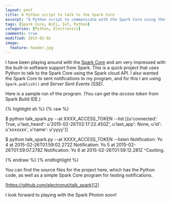 ```yaml
---
layout: post
title: A Python script to talk to the Spark Core
excerpt: "A Python script to communicate with the Spark Core using their cloud API, which lists registered Cores as well as implements a Server Sent Events (SSE) notification scheme that uses Spark.publish()."  
tags: [Spark Core, WiFi, IoT, Python]
categories: [Python, Electronics]
comments: true
modified: 2015-02-02
image:
  feature: header.jpg
---
```


I have been playing around with the [Spark Core][1] and am very
impressed with the built-in software support from Spark. This is a
quick project that uses Python to talk to the Spark Core using the
Spark cloud API. I also wanted the Spark Core to sent notifications to
my program, and for this I am using `Spark.publish()` and *Server Sent
Events (SSE)*.

Here is a sample run of the program. (You can get the *access token* from Spark Build IDE.)

{% highlight sh %}
{% raw %}

$ python talk_spark.py --at XXXX_ACCESS_TOKEN --list
[{u'connected': True, u'last_heard': u'2015-02-26T02:17:22.450Z', u'last_app': None, u'id': u'xxxxxxx', u'name': u'yyyy'}]

$ python talk_spark.py --at XXXX_ACCESS_TOKEN --listen
Notification: Yo 4 at 2015-02-26T01:59:02.272Z
Notification: Yo 5 at 2015-02-26T01:59:07.278Z
Notification: Yo 6 at 2015-02-26T01:59:12.281Z
^Cexiting.

{% endraw %}
{% endhighlight %}

You can find the source files for the project here, which has the Python code, 
as well as a simple Spark Core program for testing notifications.

[https://github.com/electronut/talk_spark][2]


I look forward to playing with the Spark Photon soon!

[1]: https://www.spark.io/
[2]: https://github.com/electronut/talk_spark 